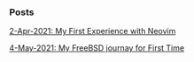 ### Posts
[2-Apr-2021: My First Experience with Neovim](https://kousha1999.github.io/posts/2021/first-experience-with-neovim)

[4-May-2021: My FreeBSD journay for First Time](https://kousha1999.github.io/posts/2021/FreeBSD-Journay)
